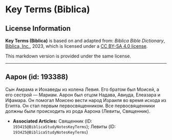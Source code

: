 # Key Terms (Biblica)

## License Information

**Key Terms (Biblica)** is based on and adapted from: _Biblica Bible Dictionary_, [Biblica, Inc.](https://www.biblica.com/), 2023, which is licensed under a [CC BY-SA 4.0 license](https://creativecommons.org/licenses/by-sa/4.0/legalcode.en).

This markdown version is provided under the same license.



--------------------------------

## Аарон (id: 193388)

Сын Амрама и Иохаведы из колена Левия. Его братом был Моисей, а его сестрой — Мариам. Аарон был отцом Надава, Авиуда, Елеазара и Ифамара. Он помогал Моисею вести народ Израиля во время исхода из Египта. Он стал первым первосвященником. Все первосвященники должны были происходить из рода Аарона (Левиты, Священник).

* **Associated Articles:** Священник (ID: `193415@BiblicaStudyNotesKeyTerms`); Левиты (ID: `193425@BiblicaStudyNotesKeyTerms`)

